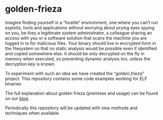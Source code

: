 # golden-frieza

Imagine finding yourself in a “hostile” environment, one where you can’t run exploits, tools and applications without worrying about prying eyes spying on you, be they a legitimate system administrator, a colleague sharing an access with you or a software solution that scans the machine you are logged in to for malicious files. Your binary should live in encrypted form in the filesystem so that no static analysis would be possible even if identified and copied somewhere else. It should be only decrypted on the fly in memory when executed, so preventing dynamic analysis too, unless the decryption key is known.

To experiment with such an idea we have created the  “*golden frieza*” project. This repository contains some code examples working for ELF binaries. 

The full explanation about golden frieza (premises and usage) can be found on our [blog](https://www.redtimmy.com/crypto/blue-team-vs-red-team-how-to-run-your-encrypted-binary-in-memory-and-go-undetected/).

Periodically this repository will be updated with new methods and techniques when available.
